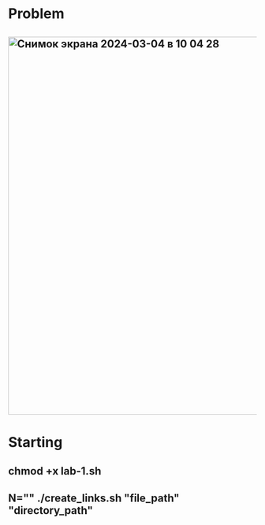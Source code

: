 # Problem
## <img width="767" alt="Снимок экрана 2024-03-04 в 10 04 28" src="https://github.com/OneDpsss/os_course/assets/108849165/4b1b1eb0-8164-42af-bbde-94863877fc9c">
# Starting
## chmod +x lab-1.sh
## N="" ./create_links.sh "file_path" "directory_path"
